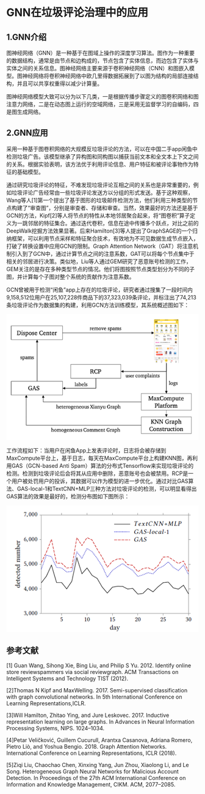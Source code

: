# GNN在垃圾评论治理中的应用

## 1.GNN介绍

图神经网络（GNN）是一种基于在图域上操作的深度学习算法。图作为一种重要的数据结构，通常是由节点和边构成的，节点包含了实体信息，而边包含了实体与实体之间的关系信息。图神经网络主要来源于卷积神经网络（CNN）和图嵌入模型。图神经网络将卷积神经网络中欧几里得数据拓展到了以图为结构的局部连接结构，并且可以共享权重得以减少计算量。

图神经网络模型大致可以分为以下几类，一是根据传播步骤定义的图卷积网络和图注意力网络，二是在动态图上运行的空域网络，三是采用无监督学习的自编码，四是图生成网络。

## 2.GNN应用

采用一种基于图卷积网络的大规模反垃圾评论的方法，可以在中国二手app闲鱼中检测垃圾广告。该模型继承了异构图和同构图以捕获当前文本和全文本上下文之间的关系。根据实验表明，该方法优于利用评论信息、用户特征和被评论事物作为特征的基础模型。

通过研究垃圾评论的特征，不难发现垃圾评论互相之间的关系也是非常重要的，例如垃圾评论广告经常由一些垃圾评论发送方以分组的形式发送。基于这种观察，Wang等人[1]第一个提出了基于图形的垃圾邮件检测方法，他们利用三种类型的节点构建了“审查图”，分别是审查者、存储和审查。当然，效果最好的方法还是基于GCN的方法，Kipf[2]等人将节点的特性从本地邻居聚合起来，将“图卷积”算子定义为一跳邻居的特征集合。通过迭代卷积，信息在途中传播多个跃点，对比之前的DeepWalk挖掘方法效果显著。后来Hamilton[3]等人提出了GraphSAGE的一个归纳框架，可以利用节点采样和特征聚合技术，有效地为不可见数据生成节点嵌入，打破了转换设置中应用GCN的限制。Graph Attention Network（GAT）将注意机制引入到了GCN中，通过计算节点之间的注意系数，GAT可以将每个节点集中于相关的邻居进行决策。类似地，Liu等人通过GEM研究了恶意账号检测的工作，GEM关注的是存在多种类型节点的情况。他们将图按照节点类型划分为不同的子图，并计算每个子图对整个系统的贡献作为注意系数。

GCN曾被用于检测“闲鱼”app上存在的垃圾评论，研究者通过搜集了一段时间内9,158,512位用户在25,107,228件商品下的37,323,039条评论，并标注出了74,213条垃圾评论作为数据集的构建，利用GCN方法训练模型，其系统概述图如下：

![1590296470751](fig1.png)

工作流程如下：当用户在闲鱼App上发表评论时，日志将会被存储到MaxCompute平台上，基于日志，每天在MaxCompute平台上构建KNN图，再利用GAS（GCN-based Anti Spam）算法的分布式Tensorflow来实现垃圾评论的检测。检测到垃圾评论后会将其从应用中删除，恶意账号也会被禁用。RCP是一个用户被处罚用户的投诉，其数据可以作为模型的进一步优化。通过对比GAS算法、GAS-local-1和TextCNN+MLP三种方法对垃圾评论的检测，可以明显看得出GAS算法的效果是最好的，检测分布图如下图所示：

![1590297126975](fig2.png)



## 参考文献

[1] Guan Wang, Sihong Xie, Bing Liu, and Philip S Yu. 2012. Identify online store
reviewspammers via social reviewgraph. ACM Transactions on Intelligent Systems
and Technology TIST (2012).

[2]Thomas N Kipf and MaxWelling. 2017. Semi-supervised classification with graph convolutional networks. In 5th International Conference on Learning Representations,ICLR.

[3]Will Hamilton, Zhitao Ying, and Jure Leskovec. 2017. Inductive representation
learning on large graphs. In Advances in Neural Information Processing Systems,
NIPS. 1024–1034.

[4]Petar Veličković, Guillem Cucurull, Arantxa Casanova, Adriana Romero, Pietro
Liò, and Yoshua Bengio. 2018. Graph Attention Networks. International Conference on Learning Representations, ICLR (2018).

[5]Ziqi Liu, Chaochao Chen, Xinxing Yang, Jun Zhou, Xiaolong Li, and Le Song. Heterogeneous Graph Neural Networks for Malicious Account Detection.
In Proceedings of the 27th ACM International Conference on Information and
Knowledge Management, CIKM. ACM, 2077–2085.